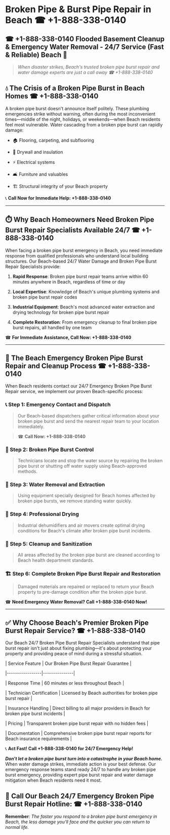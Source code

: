 # Broken Pipe & Burst Pipe Repair in Beach ☎ +1-888-338-0140  
## ☎ +1-888-338-0140 Flooded Basement Cleanup & Emergency Water Removal - 24/7 Service (Fast & Reliable) Beach 🚨  

> *When disaster strikes, Beach's trusted broken pipe burst repair and water damage experts are just a call away ☎ +1-888-338-0140*  

## 💧 The Crisis of a Broken Pipe Burst in Beach Homes ☎ +1-888-338-0140  

A broken pipe burst doesn't announce itself politely. These plumbing emergencies strike without warning, often during the most inconvenient times—middle of the night, holidays, or weekends—when Beach residents feel most vulnerable. Water cascading from a broken pipe burst can rapidly damage:  

* 🏠 Flooring, carpeting, and subflooring  
* 🧱 Drywall and insulation  
* ⚡ Electrical systems  
* 🛋️ Furniture and valuables  
* 🏗️ Structural integrity of your Beach property  

📞 **Call Now for Immediate Help: +1-888-338-0140**  

---  

## ⏱️ Why Beach Homeowners Need Broken Pipe Burst Repair Specialists Available 24/7 ☎ +1-888-338-0140  

When facing a broken pipe burst emergency in Beach, you need immediate response from qualified professionals who understand local building structures. Our Beach-based 24/7 Water Damage and Broken Pipe Burst Repair Specialists provide:  

1. **Rapid Response**: Broken pipe burst repair teams arrive within 60 minutes anywhere in Beach, regardless of time or day  
2. **Local Expertise**: Knowledge of Beach's unique plumbing systems and broken pipe burst repair codes  
3. **Industrial Equipment**: Beach's most advanced water extraction and drying technology for broken pipe burst repair  
4. **Complete Restoration**: From emergency cleanup to final broken pipe burst repairs, all handled by one team  

☎ **For Immediate Assistance, Call Now: +1-888-338-0140**  

---  

## 🔧 The Beach Emergency Broken Pipe Burst Repair and Cleanup Process ☎ +1-888-338-0140  

When Beach residents contact our 24/7 Emergency Broken Pipe Burst Repair service, we implement our proven Beach-specific process:  

### 📞 Step 1: Emergency Contact and Dispatch  
> Our Beach-based dispatchers gather critical information about your broken pipe burst and send the nearest repair team to your location immediately.  
> ☎ **Call Now: +1-888-338-0140**  

### 🚿 Step 2: Broken Pipe Burst Control  
> Technicians locate and stop the water source by repairing the broken pipe burst or shutting off water supply using Beach-approved methods.  

### 🌊 Step 3: Water Removal and Extraction  
> Using equipment specially designed for Beach homes affected by broken pipe bursts, we remove standing water quickly.  

### 💨 Step 4: Professional Drying  
> Industrial dehumidifiers and air movers create optimal drying conditions for Beach's climate after broken pipe burst incidents.  

### 🧼 Step 5: Cleanup and Sanitization  
> All areas affected by the broken pipe burst are cleaned according to Beach health department standards.  

### 🏗️ Step 6: Complete Broken Pipe Burst Repair and Restoration  
> Damaged materials are repaired or replaced to return your Beach property to pre-damage condition after the broken pipe burst.  

☎ **Need Emergency Water Removal? Call +1-888-338-0140 Now!**  

---  

## ✅ Why Choose Beach's Premier Broken Pipe Burst Repair Service? ☎ +1-888-338-0140  

Our Beach 24/7 Broken Pipe Burst Repair Specialists understand that pipe burst repair isn't just about fixing plumbing—it's about protecting your property and providing peace of mind during a stressful situation.  

| Service Feature | Our Broken Pipe Burst Repair Guarantee |  
|-----------------|---------------|  
| Response Time | 60 minutes or less throughout Beach |  
| Technician Certification | Licensed by Beach authorities for broken pipe burst repair |  
| Insurance Handling | Direct billing to all major providers in Beach for broken pipe burst incidents |  
| Pricing | Transparent broken pipe burst repair with no hidden fees |  
| Documentation | Comprehensive broken pipe burst repair reports for Beach insurance requirements |  

📞 **Act Fast! Call +1-888-338-0140 for 24/7 Emergency Help!**  

***Don't let a broken pipe burst turn into a catastrophe in your Beach home.*** When water damage strikes, immediate action is your best defense. Our emergency response teams stand ready 24/7 to handle any broken pipe burst emergency, providing expert pipe burst repair and water damage mitigation when Beach residents need it most.  

## 📱 Call Our Beach 24/7 Emergency Broken Pipe Burst Repair Hotline: ☎ +1-888-338-0140  

**Remember**: *The faster you respond to a broken pipe burst emergency in Beach, the less damage you'll face and the quicker you can return to normal life.*